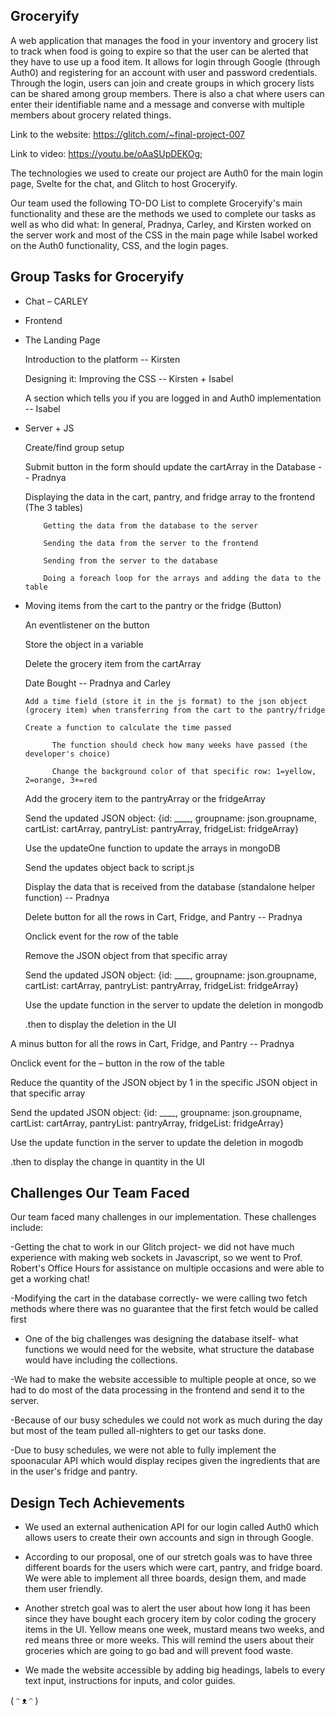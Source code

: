 ## Groceryify

A web application that manages the food in your inventory and grocery list to track when food is going to expire so that the user can be alerted that they have to use up a food item. It allows for login through Google (through Auth0) and registering for an account with user and password credentials. Through the login, users can join and create groups in which grocery lists can be shared among group members. There is also a chat where users can enter their identifiable name and a message and converse with multiple members about grocery related things.

Link to the website: https://glitch.com/~final-project-007

Link to video: https://youtu.be/oAaSUpDEKOg;

The technologies we used to create our project are Auth0 for the main login page, Svelte for the chat, and Glitch to host Groceryify.

Our team used the following TO-DO List to complete Groceryify's main functionality and these are the methods we used to complete our tasks as well as who did what: In general, Pradnya, Carley, and Kirsten worked on the server work and most of the CSS in the main page while Isabel worked on the Auth0 functionality, CSS, and the login pages.

## Group Tasks for Groceryify
- Chat – CARLEY

- Frontend

- The Landing Page

    Introduction to the platform -- Kirsten

    Designing it: Improving the CSS -- Kirsten + Isabel 

    A section which tells you if you are logged in and Auth0 implementation -- Isabel

- Server + JS
    
    Create/find group setup

    Submit button in the form should update the cartArray in the Database --       Pradnya

    Displaying the data in the cart, pantry, and fridge array to the frontend     (The 3 tables)

          Getting the data from the database to the server

          Sending the data from the server to the frontend

          Sending from the server to the database

          Doing a foreach loop for the arrays and adding the data to the table

- Moving items from the cart to the pantry or the fridge (Button)

  An eventlistener on the button

  Store the object in a variable

  Delete the grocery item from the cartArray

  Date Bought -- Pradnya and Carley

      Add a time field (store it in the js format) to the json object (grocery item) when transferring from the cart to the pantry/fridge

      Create a function to calculate the time passed

            The function should check how many weeks have passed (the developer's choice)

            Change the background color of that specific row: 1=yellow, 2=orange, 3+=red

  Add the grocery item to the pantryArray or the fridgeArray

  Send the updated JSON object: {id: \_\_\_\_, groupname: json.groupname,     cartList: cartArray, pantryList: pantryArray, fridgeList: fridgeArray}

  Use the updateOne function to update the arrays in mongoDB

  Send the updates object back to script.js

  Display the data that is received from the database (standalone helper function) -- Pradnya

  Delete button for all the rows in Cart, Fridge, and Pantry -- Pradnya

  Onclick event for the row of the table

  Remove the JSON object from that specific array

  Send the updated JSON object: {id: \_\_\_\_, groupname: json.groupname,     cartList: cartArray, pantryList: pantryArray, fridgeList: fridgeArray}

  Use the update function in the server to update the deletion in mongodb

  .then to display the deletion in the UI

A minus button for all the rows in Cart, Fridge, and Pantry -- Pradnya

  Onclick event for the – button in the row of the table

  Reduce the quantity of the JSON object by 1 in the specific JSON object in that specific array

  Send the updated JSON object: {id: \_\_\_\_, groupname: json.groupname, cartList: cartArray, pantryList: pantryArray, fridgeList: fridgeArray}

  Use the update function in the server to update the deletion in mogodb

  .then to display the change in quantity in the UI

## Challenges Our Team Faced
Our team faced many challenges in our implementation. These challenges include:

-Getting the chat to work in our Glitch project- we did not have much experience with making web sockets in Javascript, so we went to Prof. Robert's Office Hours for assistance on multiple occasions and were able to get a working chat!

-Modifying the cart in the database correctly- we were calling two fetch methods where there was no guarantee that the first fetch would be called first

- One of the big challenges was designing the database itself- what functions we would need for the website, what structure the database would have including the collections.

-We had to make the website accessible to multiple people at once, so we had to do most of the data processing in the frontend and send it to the server.

-Because of our busy schedules we could not work as much during the day but most of the team pulled all-nighters to get our tasks done.

-Due to busy schedules, we were not able to fully implement the spoonacular API which would display recipes given the ingredients that are in the user's fridge and pantry. 

## Design Tech Achievements

- We used an external authenication API for our login called Auth0 which allows users to create their own accounts and sign in through Google.

- According to our proposal, one of our stretch goals was to have three different boards for the users which were cart, pantry, and fridge board. We were able to implement all three boards, design them, and made them user friendly.

- Another stretch goal was to alert the user about how long it has been since they have bought each grocery item by color coding the grocery items in the UI. Yellow means one week, mustard means two weeks, and red means three or more weeks. This will remind the users about their groceries which are going to go bad and will prevent food waste.

- We made the website accessible by adding big headings, labels to every text input, instructions for inputs, and color guides.




( ᵔ ᴥ ᵔ )
